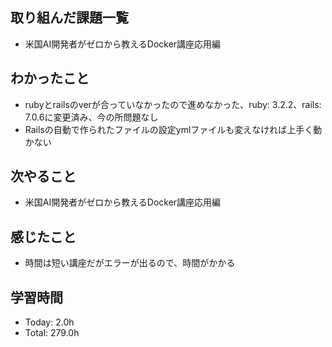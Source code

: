 ## 取り組んだ課題一覧
- 米国AI開発者がゼロから教えるDocker講座応用編
## わかったこと
- rubyとrailsのverが合っていなかったので進めなかった、ruby: 3.2.2、rails: 7.0.6に変更済み、今の所問題なし
- Railsの自動で作られたファイルの設定ymlファイルも変えなければ上手く動かない
## 次やること
- 米国AI開発者がゼロから教えるDocker講座応用編
## 感じたこと
- 時間は短い講座だがエラーが出るので、時間がかかる
## 学習時間
- Today: 2.0h
- Total: 279.0h
